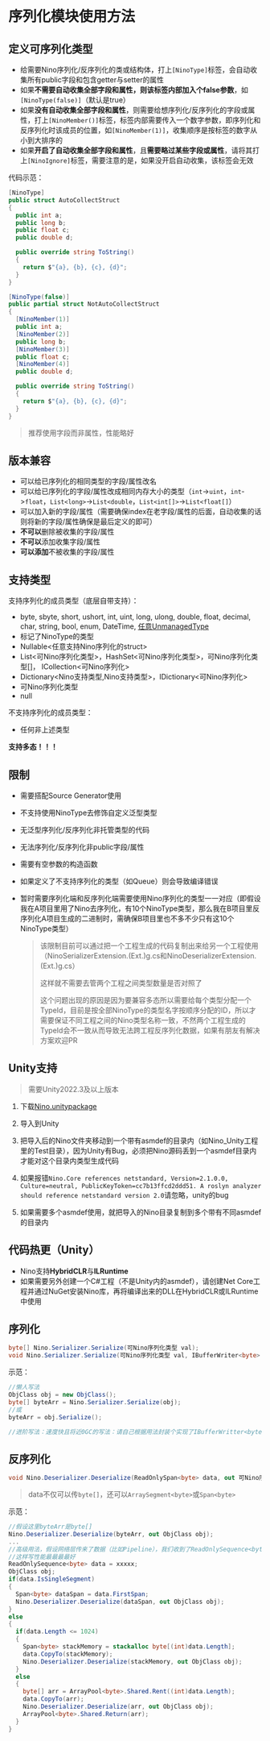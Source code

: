 # 序列化模块使用方法

## 定义可序列化类型

- 给需要Nino序列化/反序列化的类或结构体，打上```[NinoType]```标签，会自动收集所有public字段和包含getter与setter的属性
- 如果**不需要自动收集全部字段和属性，则该标签内部加入个false参数**，如```[NinoType(false)]```（默认是true）
- 如果**没有自动收集全部字段和属性**，则需要给想序列化/反序列化的字段或属性，打上```[NinoMember()]```标签，标签内部需要传入一个数字参数，即序列化和反序列化时该成员的位置，如```[NinoMember(1)]```，收集顺序是按标签的数字从小到大排序的
- 如果**开启了自动收集全部字段和属性**，且**需要略过某些字段或属性**，请将其打上```[NinoIgnore]```标签，需要注意的是，如果没开启自动收集，该标签会无效

代码示范：

```csharp
[NinoType]
public struct AutoCollectStruct
{
  public int a;
  public long b;
  public float c;
  public double d;

  public override string ToString()
  {
    return $"{a}, {b}, {c}, {d}";
  }
}

[NinoType(false)]
public partial struct NotAutoCollectStruct
{
  [NinoMember(1)]
  public int a;
  [NinoMember(2)]
  public long b;
  [NinoMember(3)]
  public float c;
  [NinoMember(4)]
  public double d;

  public override string ToString()
  {
    return $"{a}, {b}, {c}, {d}";
  }
}
```

> 推荐使用字段而非属性，性能略好

## 版本兼容

- 可以给已序列化的相同类型的字段/属性改名
- 可以给已序列化的字段/属性改成相同内存大小的类型（`int`->`uint`，`int`->`float`，`List<long>`->`List<double`，`List<int[]>`->`List<float[]`）
- 可以加入新的字段/属性（需要确保index在老字段/属性的后面，自动收集的话则将新的字段/属性确保是最后定义的即可）
- **不可以**删除被收集的字段/属性
- **不可以**添加收集字段/属性
- **可以添加**不被收集的字段/属性

## 支持类型

支持序列化的成员类型（底层自带支持）：

- byte, sbyte, short, ushort, int, uint, long, ulong, double, float, decimal, char, string, bool, enum, DateTime, [任意UnmanagedType](https://learn.microsoft.com/en-us/dotnet/csharp/language-reference/builtin-types/unmanaged-types)
- 标记了NinoType的类型
- Nullable<任意支持Nino序列化的struct>
- List<可Nino序列化类型>，HashSet<可Nino序列化类型>，可Nino序列化类型[]， ICollection<可Nino序列化>
- Dictionary<Nino支持类型,Nino支持类型>，IDictionary<可Nino序列化>
- 可Nino序列化类型
- null

不支持序列化的成员类型：

- 任何非上述类型

**支持多态！！！**

## 限制

- 需要搭配Source Generator使用

- 不支持使用NinoType去修饰自定义泛型类型

- 无泛型序列化/反序列化非托管类型的代码

- 无法序列化/反序列化非public字段/属性

- 需要有空参数的构造函数

- 如果定义了不支持序列化的类型（如Queue）则会导致编译错误

- 暂时需要序列化端和反序列化端需要使用Nino序列化的类型一一对应（即假设我在A项目里用了Nino去序列化，有10个NinoType类型，那么我在B项目里反序列化A项目生成的二进制时，需确保B项目里也不多不少只有这10个NinoType类型）
  
  > 该限制目前可以通过把一个工程生成的代码复制出来给另一个工程使用（NinoSerializerExtension.(Ext.)g.cs和NinoDeserializerExtension.(Ext.)g.cs）
  > 
  > 这样就不需要去管两个工程之间类型数量是否对照了
  > 
  > 这个问题出现的原因是因为要兼容多态所以需要给每个类型分配一个TypeId，目前是按全部NinoType的类型名字按顺序分配的ID，所以才需要保证不同工程之间的Nino类型名称一致，不然两个工程生成的TypeId会不一致从而导致无法跨工程反序列化数据，如果有朋友有解决方案欢迎PR

## Unity支持

> 需要Unity2022.3及以上版本

1. 下载[Nino.unitypackage](/Nino.unitypackage)

2. 导入到Unity

3. 把导入后的Nino文件夹移动到一个带有asmdef的目录内（如Nino_Unity工程里的Test目录），因为Unity有Bug，必须把Nino源码丢到一个asmdef目录内才能对这个目录内类型生成代码

4. 如果报错`Nino.Core references netstandard, Version=2.1.0.0, Culture=neutral, PublicKeyToken=cc7b13ffcd2ddd51. A roslyn analyzer should reference netstandard version 2.0`请忽略，unity的bug

5. 如果需要多个asmdef使用，就把导入的Nino目录复制到多个带有不同asmdef的目录内

## 代码热更（Unity）

- Nino支持**HybridCLR**与**ILRuntime**
- 如果需要另外创建一个C#工程（不是Unity内的asmdef），请创建Net Core工程并通过NuGet安装Nino库，再将编译出来的DLL在HybridCLR或ILRuntime中使用

## 序列化

```csharp
byte[] Nino.Serializer.Serialize(可Nino序列化类型 val);
void Nino.Serializer.Serialize(可Nino序列化类型 val, IBufferWriter<byte> bufferWriter);
```

示范：

```csharp
//懒人写法
ObjClass obj = new ObjClass();
byte[] byteArr = Nino.Serializer.Serialize(obj);
//或
byteArr = obj.Serialize();

//进阶写法：速度快且将近0GC的写法：请自己根据用法封装个实现了IBufferWritter<byte>的类型，这样的话不一定需要在序列化结束后分配新的二进制数组
```

## 反序列化

```csharp
void Nino.Deserializer.Deserialize(ReadOnlySpan<byte> data, out 可Nino序列化类型 value);
```

> data不仅可以传```byte[]```，还可以```ArraySegment<byte>```或```Span<byte>```

示范：

```csharp
//假设这里byteArr是byte[]
Nino.Deserializer.Deserialize(byteArr, out ObjClass obj);
...
//高级用法，假设网络层传来了数据（比如Pipeline），我们收到了ReadOnlySequence<byte>
//这样写性能最最最最好
ReadOnlySequence<byte> data = xxxxx;
ObjClass obj;
if(data.IsSingleSegment)
{
  Span<byte> dataSpan = data.FirstSpan;
  Nino.Deserializer.Deserialize(dataSpan, out ObjClass obj);
}
else
{
  if(data.Length <= 1024)
  {
    Span<byte> stackMemory = stackalloc byte[(int)data.Length];
    data.CopyTo(stackMemory);
    Nino.Deserializer.Deserialize(stackMemory, out ObjClass obj);
  }
  else
  {
    byte[] arr = ArrayPool<byte>.Shared.Rent((int)data.Length);
    data.CopyTo(arr);
    Nino.Deserializer.Deserialize(arr, out ObjClass obj);
    ArrayPool<byte>.Shared.Return(arr);
  }
}
```

